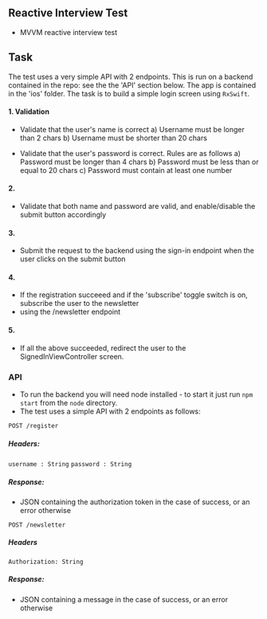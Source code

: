 ## Reactive Interview Test

*  MVVM reactive interview test

## Task 
The test uses a very simple API with 2 endpoints. This is run on a backend contained in the repo: see the the 'API' section below. The app is contained in the 'ios' folder. The task is to build a simple login screen using `RxSwift`.

#### 1. Validation
* Validate that the user's name is correct
a) Username must be longer than 2 chars
b) Username must be shorter than 20 chars

* Validate that the user's password is correct. Rules are as follows
a) Password must be longer than 4 chars
b) Password must be less than or equal to 20 chars
c) Password must contain at least one number

#### 2.
* Validate that both name and password are valid, and enable/disable the submit button accordingly

#### 3.
* Submit the request to the backend using the sign-in endpoint when the user clicks on the submit button

#### 4.
* If the registration succeeed and if the 'subscribe' toggle switch is on, subscribe the user to the newsletter
* using the /newsletter endpoint

#### 5. 
* If all the above succeeded, redirect the user to the SignedInViewController screen.

### API

* To run the backend you will need node installed - to start it just run `npm start` from the `node` directory.
* The test uses a simple API with 2 endpoints as follows:

`POST /register`
##### Headers:
`username : String`
`password : String`

##### Response:
* JSON containing the authorization token in the case of success, or an error otherwise

`POST /newsletter`

##### Headers 
`Authorization: String`
##### Response:
* JSON containing a message in the case of success, or an error otherwise
